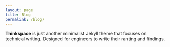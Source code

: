 ```yaml
---
layout: page
title: Blog
permalink: /blog/
---
```


**Thinkspace** is just another minimalist Jekyll theme that focuses on technical writing. Designed for engineers to write their ranting and findings.

